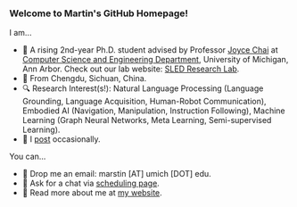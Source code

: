 ### Welcome to Martin's GitHub Homepage!

I am...
- :school: A rising 2nd-year Ph.D. student advised by Professor [Joyce Chai](https://web.eecs.umich.edu/~chaijy/) at [Computer Science and Engineering Department](https://cse.engin.umich.edu/), University of Michigan, Ann Arbor. Check out our lab website: [SLED Research Lab](https://sled.eecs.umich.edu/).
- :panda_face: From Chengdu, Sichuan, China.
- :mag: Research Interest(s!): Natural Language Processing (Language Grounding, Language Acquisition, Human-Robot Communication), Embodied AI (Navigation, Manipulation, Instruction Following), Machine Learning (Graph Neural Networks, Meta Learning, Semi-supervised Learning).
- :thought_balloon: I [post](https://mars-tin.github.io/archives/) occasionally.

You can...
- :e-mail: Drop me an email: marstin \[AT\] umich \[DOT\] edu.
- :speech_balloon: Ask for a chat via [scheduling page](https://calendly.com/mars-tin).
- :link: Read more about me at [my website](https://mars-tin.github.io/).
